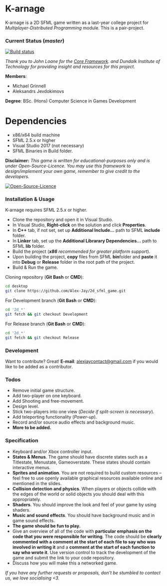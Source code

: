 # K-arnage

K-arnage is a 2D SFML game written as a last-year college project for *Multiplayer-Distributed Programming* module. This is a pair-project.

### Current Status (*master*)
[![Build status](https://ci.appveyor.com/api/projects/status/u91uk4akkcl3377m?svg=true)](https://ci.appveyor.com/project/Alex-Jay/k-arnage-2d-sfml-game)

*Thank you to John Loane for the [Core Framework](https://bitbucket.org/johnloane/gd4201819classcode/src). and Dundalk Institute of Technology for providing insight and resources for this project.*

**Members**:

  - Michael Grinnell
  - Aleksandrs Jevdokimovs

**Degree**: BSc. (Hons) Computer Science in Games Development

# Dependencies

  - x86/x64 build machine
  - SFML 2.5.x or higher
  - Visual Studio 2017 (not necessary)
  - SFML Binaries in Build folder.

**Disclaimer:**
*This game is written for educational-purposes only and is under Open-Source-Licence. You may use this framework to design/implement your own game, remember to give credit to the developers.*

[![Open-Source-Licence](http://www.myiconfinder.com/uploads/iconsets/64-64-04a5e3532f7fb534017d5aeed9941c38.png)](https://opensource.org/licenses)

### Installation & Usage

K-arnage requires SFML 2.5.x or higher.

- Clone the repository and open it in Visual Studio.
- In Visual Studio, **Right-click** on the solution and click **Properties**.
- In **C++** tab, if not set, set up **Additional Include...** path to SFML **include** folder.
- In **Linker** tab, set up the **Additional Librarary Dependencies...** path to SFML **lib** folder.
- Build the project (***x86** recommended for greater platform support*).
- Upon building the project, **copy** files from SFML **bin**folder and **paste** it into **Debug** or **Release** folder in the root path of the project.
- Build & Run the game.
 
Cloning repository (**Git Bash** or **CMD**):

```sh
cd desktop
git clone https://github.com/Alex-Jay/2d_sfml_game.git
```

For Development branch (**Git Bash** or **CMD**):

```sh
cd '2d_*'
git fetch && git checkout Development
```

For Release branch (**Git Bash** or **CMD**):

```sh
cd '2d_*'
git fetch && git checkout Release
```

### Development

Want to contribute? Great!
**E-mail**: alexjaycontact@gmail.com if you would like to be added as a contributor.

### Todos
 - Remove initial game structure.
 - Add two-player on one keyboard.
 - Add Shooting and free-movement.
 - Design level.
 - Stick two-players into one view (*Decide if split-screen is necessary*).
 - Add teleporting functionality (*Power-up*).
 - Record and/or source audio effects and background music.
 - **More to be added.**

### Specification
 - Keyboard and/or Xbox controller input.
 - **States & Menus**. The game should have discrete states such as a Titlestate, Menustate, Gameoverstate. These states should contain interactive menus.
 - **Sprites and animation**. You are not required to build custom resources – feel free to use openly available graphical resources available online and mentioned in the slides.
 - **Collision detection and physics**. When players or objects collide with the edges of the world or solid objects you should deal with this appropriately.
 - **Shaders**. You should improve the look and feel of your game by using shaders.
 - **Music and sound effects**. You should have background music and in game sound effects.
 - **The game should be fun to play.**
 - Give an overview of all of the code with **particular emphasis on the code that you were responsible for writing**. The code should be **clearly commented with a comment at the start of each file to say who was involved in writing it** and a **comment at the start of each function to say who wrote it**. Use version control to track the development of the game and submit the link to your code repository.
 - Discuss how you will make this a networked game.
 
*If you have any further requests or proposals, don't be stumbled to contact us, we love socialising <3.*
